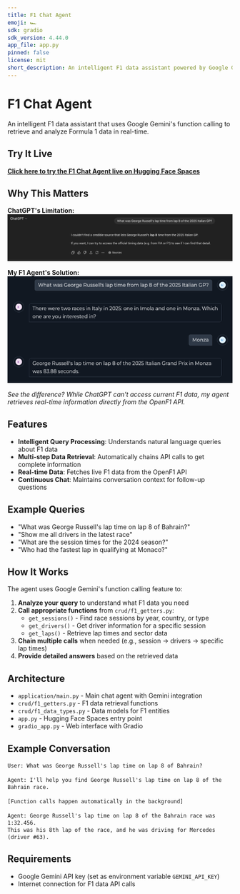 ```yaml
---
title: F1 Chat Agent
emoji: 🏎️
sdk: gradio
sdk_version: 4.44.0
app_file: app.py
pinned: false
license: mit
short_description: An intelligent F1 data assistant powered by Google Gemini
---
```


# F1 Chat Agent

An intelligent F1 data assistant that uses Google Gemini's function calling to retrieve and analyze Formula 1 data in real-time.

## Try It Live

**[Click here to try the F1 Chat Agent live on Hugging Face Spaces](https://huggingface.co/spaces/QuinnBGC/f1-chat-agent)**

## Why This Matters

**ChatGPT's Limitation:**
![ChatGPT's Limitation](GPT_clueless.png)

**My F1 Agent's Solution:**
![F1 Agent's Accurate Response](chatter_smart.png)

*See the difference? While ChatGPT can't access current F1 data, my agent retrieves real-time information directly from the OpenF1 API.*


## Features

- **Intelligent Query Processing**: Understands natural language queries about F1 data
- **Multi-step Data Retrieval**: Automatically chains API calls to get complete information
- **Real-time Data**: Fetches live F1 data from the OpenF1 API
- **Continuous Chat**: Maintains conversation context for follow-up questions

## Example Queries

- "What was George Russell's lap time on lap 8 of Bahrain?"
- "Show me all drivers in the latest race"
- "What are the session times for the 2024 season?"
- "Who had the fastest lap in qualifying at Monaco?"

## How It Works

The agent uses Google Gemini's function calling feature to:

1. **Analyze your query** to understand what F1 data you need
2. **Call appropriate functions** from `crud/f1_getters.py`:
   - `get_sessions()` - Find race sessions by year, country, or type
   - `get_drivers()` - Get driver information for a specific session
   - `get_laps()` - Retrieve lap times and sector data
3. **Chain multiple calls** when needed (e.g., session → drivers → specific lap times)
4. **Provide detailed answers** based on the retrieved data

## Architecture

- `application/main.py` - Main chat agent with Gemini integration
- `crud/f1_getters.py` - F1 data retrieval functions
- `crud/f1_data_types.py` - Data models for F1 entities
- `app.py` - Hugging Face Spaces entry point
- `gradio_app.py` - Web interface with Gradio

## Example Conversation

```
User: What was George Russell's lap time on lap 8 of Bahrain?

Agent: I'll help you find George Russell's lap time on lap 8 of the Bahrain race.

[Function calls happen automatically in the background]

Agent: George Russell's lap time on lap 8 of the Bahrain race was 1:32.456. 
This was his 8th lap of the race, and he was driving for Mercedes (driver #63).
```

## Requirements

- Google Gemini API key (set as environment variable `GEMINI_API_KEY`)
- Internet connection for F1 data API calls